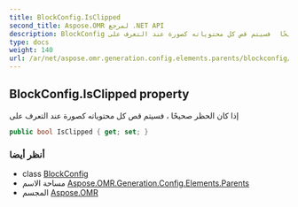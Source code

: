 ```yaml
---
title: BlockConfig.IsClipped
second_title: Aspose.OMR لمرجع .NET API
description: BlockConfig ملكية. إذا كان الحظر صحيحًا  فسيتم قص كل محتوياته كصورة عند التعرف على
type: docs
weight: 140
url: /ar/net/aspose.omr.generation.config.elements.parents/blockconfig/isclipped/
---
```

## BlockConfig.IsClipped property

إذا كان الحظر صحيحًا ، فسيتم قص كل محتوياته كصورة عند التعرف على

```csharp
public bool IsClipped { get; set; }
```

### أنظر أيضا

* class [BlockConfig](../)
* مساحة الاسم [Aspose.OMR.Generation.Config.Elements.Parents](../../blockconfig/)
* المجسم [Aspose.OMR](../../../)


